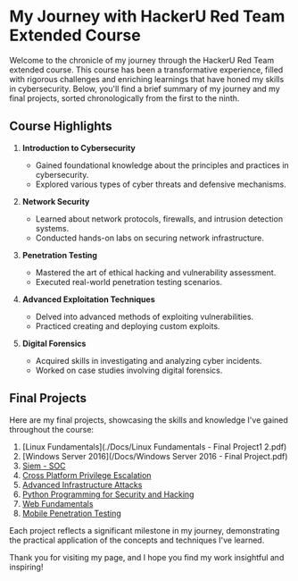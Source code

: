 # My Journey with HackerU Red Team Extended Course

Welcome to the chronicle of my journey through the HackerU Red Team extended course. This course has been a transformative experience, filled with rigorous challenges and enriching learnings that have honed my skills in cybersecurity. Below, you'll find a brief summary of my journey and my final projects, sorted chronologically from the first to the ninth.

## Course Highlights

1. **Introduction to Cybersecurity**
    - Gained foundational knowledge about the principles and practices in cybersecurity.
    - Explored various types of cyber threats and defensive mechanisms.

2. **Network Security**
    - Learned about network protocols, firewalls, and intrusion detection systems.
    - Conducted hands-on labs on securing network infrastructure.

3. **Penetration Testing**
    - Mastered the art of ethical hacking and vulnerability assessment.
    - Executed real-world penetration testing scenarios.

4. **Advanced Exploitation Techniques**
    - Delved into advanced methods of exploiting vulnerabilities.
    - Practiced creating and deploying custom exploits.

5. **Digital Forensics**
    - Acquired skills in investigating and analyzing cyber incidents.
    - Worked on case studies involving digital forensics.

## Final Projects

Here are my final projects, showcasing the skills and knowledge I've gained throughout the course:

1. [Linux Fundamentals](./Docs/Linux Fundamentals - Final Project1 2.pdf)
2. [Windows Server 2016](/Docs/Windows Server 2016 - Final Project.pdf)
3. [Siem - SOC](path/to/Siem_SOC.pdf)
4. [Cross Platform Privilege Escalation](path/to/Cross_Platform_Privilege_Escalation.pdf)
5. [Advanced Infrastructure Attacks](path/to/Advanced_Infrastructure_Attacks.pdf)
6. [Python Programming for Security and Hacking](path/to/Python_Programming_for_Security_and_Hacking.pdf)
7. [Web Fundamentals](path/to/Web_Fundamentals.pdf)
8. [Mobile Penetration Testing](path/to/Mobile_Penetration_Testing.pdf)

Each project reflects a significant milestone in my journey, demonstrating the practical application of the concepts and techniques I've learned.

Thank you for visiting my page, and I hope you find my work insightful and inspiring!
